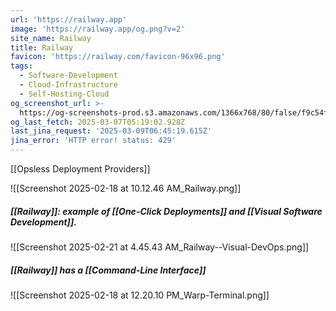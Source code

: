 ```yaml
---
url: 'https://railway.app'
image: 'https://railway.app/og.png?v=2'
site_name: Railway
title: Railway
favicon: 'https://railway.com/favicon-96x96.png'
tags:
  - Software-Development
  - Cloud-Infrastructure
  - Self-Hosting-Cloud
og_screenshot_url: >-
  https://og-screenshots-prod.s3.amazonaws.com/1366x768/80/false/f9c54fe1585ef1f2a93ec452d39798ea7298ae9e76b43bb0024bb36aeee71592.jpeg
og_last_fetch: 2025-03-07T05:19:02.928Z
last_jina_request: '2025-03-09T06:45:19.615Z'
jina_error: 'HTTP error! status: 429'
---
```

[[Opsless Deployment Providers]]

![[Screenshot 2025-02-18 at 10.12.46 AM_Railway.png]]
##### [[Railway]]: example of [[One-Click Deployments]] and [[Visual Software Development]].
![[Screenshot 2025-02-21 at 4.45.43 AM_Railway--Visual-DevOps.png]]
##### [[Railway]] has a [[Command-Line Interface]]
![[Screenshot 2025-02-18 at 12.20.10 PM_Warp-Terminal.png]]
